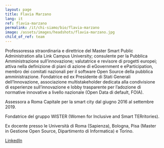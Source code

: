 ```yaml
---
layout: page
title: Flavia Marzano
lang: it
ref: flavia-marzano
permalink: /it/chi-siamo/bio/flavia-marzano
image: /assets/images/headshots/flavia-marzano.jpg
child_of_ref: team
---
```


Professoressa straordinaria e direttrice del Master Smart Public Administration alla Link Campus University; consulente per la Pubblica Amministrazione sull’innovazione; valutatrice e revisore di progetti europei; attiva nella definizione di piani di azione di eGovernment e eParticipation, membro dei comitati nazionali per il software Open Source della pubblica amministrazione. Fondatrice ed ex Presidente di Stati Generali dell’Innovazione, associazione multistakeholder dedicata alla condivisione di esperienze sull’innovazione e lobby trasparente per l’adozione di normative innovative a livello nazionale (Open Data di default, FOIA).

Assessora a Roma Capitale per la smart city dal giugno 2016 al settembre 2019.

Fondatrice del gruppo WISTER (Women for Inclusive and Smart TERritories).

Ex docente presso le Università di Roma (Sapienza), Bologna, Pisa (Master in Gestione Open Source, Dipartimento di Informatica) e Torino.

[LinkedIn](https://www.linkedin.com/in/flaviamarzano/)
